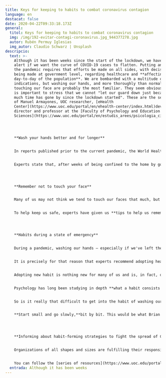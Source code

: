 ```yaml
---
title: Keys for keeping to habits to combat coronavirus contagion
language: en
destacat: false
date: 2020-04-22T09:33:18.173Z
general:
  titol: Keys for keeping to habits to combat coronavirus contagion
  img: /img/192-evitar-contagi-coronavirus.jpg_944377278.jpg
  autor: Rubén Permuy Iglesias
  img_autor: Claudio Schwarz | Unsplash
descripcio:
  text: >-
    Although it has been weeks since the start of the lockdown, we have to stay
    alert if we want the curve of COVID-19 cases to flatten. Putting an end to
    the pandemic requires that efforts be made on all sides, with decisions
    being made at government level, regarding healthcare and **affecting the
    day-to-day of the population**. We are bombarded with a multitude of
    indications, but washing our hands, and more thoroughly than normal, and not
    touching our face are probably the most familiar. They seem obvious but it
    is important to stress that we cannot "let our guard down just because so
    much time has gone by since the lockdown started". These are the sentiments
    of Manuel Armayones, UOC researcher, [eHealth
    Center](https://www.uoc.edu/portal/en/ehealth-center/index.html)development
    director and professor at the [Faculty of Psychology and Education
    Sciences](https://www.uoc.edu/portal/en/estudis_arees/psicologia_ciencies_educacio/index.html)




    **Wash your hands better and for longer**


    In reports published prior to the current pandemic, the World Health Organization indicated that only [5% of the population washed their hands for at least 15 seconds](https://www.eldiario.es/tumejoryo/estar_bien/racismo-ataja-enfermedades-lavarse-manos_0_995301501.html). Similar research at the University of Michigan showed that of a sample of 3,700 students, **10% did not wash their hands after going to the bathroom**. This panorama means we have an ideal breeding ground for the pandemic, so now more than ever it is important that we improve this habit to help reduce the number of new COVID-19 infections.


    Experts state that, after weeks of being confined to the home by government mandate, a large percentage of the population is, in the words of Armayones, "suffering from **mental exhaustion, and may be starting to take a more relaxed stance towards these measures**, failing to wash their hands as thoroughly as necessary". This UOC professor, who is also a researcher with the Psychology, Health and the Net ([PSiNET](http://transfer.rdi.uoc.edu/en/group/psychology-health-net)) group, says that is it highly feasible that the institutional messages about prevention and hygiene measures that have been flooding the various communication channels are **beginning not to register** with the population.




    **Remember not to touch your face**


    Many of us may not think we tend to touch our faces that much, but studies have confirmed that in reality we touch them **dozens of times an hour**. For example, in 2015, a research project at the University of Sydney analysed a group of medical students and found that they **[touched their faces an average of 23 times every 60 minutes.](https://www.ncbi.nlm.nih.gov/pubmed/25637115)** As the Health authorities have been saying all along, touching our faces is one of the ways we can catch COVID-19 after coming into contact with it with our hands.


    To help keep us safe, experts have given us **tips to help us remember to keep our hands away from our faces**. Putting aside options that are hardly realistic on a daily basis, like wearing a full helmet when we go out shopping, Armayones opts for more accessible measures, like "wearing **long sleeves** so that, if we have to touch or scratch our face, we can do it with the sleeve". Another thing the UOC expert suggests is for us to **sit on our hands** whenever possible.




    **Habits during a state of emergency**


    During a pandemic, washing our hands – especially if we've left the house or have been in contact with someone who has been outside – and not touching our face "have to become **new habits that we follow as scrupulously as possible**," Armayones said. This is the key to keeping our daily activities from becoming a veritable petri dish of contagion. But is adopting habits in times of crisis that easy, or do we tend to drop our guard?


    It is precisely for that reason that experts recommend adopting healthy habits to ensure we stay in the best physical and mental state possible during the lockdown. We should stick to a daily routine, exercise and follow a varied and healthy diet, which, among other things, will help us to sleep better and more soundly.


    Adopting new habit is nothing new for many of us and is, in fact, our main goal during certain times of the year, such as at New Year. Although at first we may take on the challenge of a lifestyle change with relative ease, over time it may prove to be harder than expected. However, as Armayones said, "changing human habits is easier than it seems if we are clear on how to go about it".


    Psychology has long been studying in depth **what a habit consists of**, why they are so **difficult** to change, and, above all, what **strategies we can use to ultimately change them**. In Armayones' opinion, "The best way to overcome an obstacle is to understand it, and once understood, be able to apply the strategies that will get us over the hurdle." A habit is a behaviour that we systematically repeat each day at the same time; for example, turning the coffeemaker on when we come into the kitchen to make breakfast once we have got out of bed. "It's a behaviour that's repeated so often, it becomes second nature.**We do it without even thinking**," the expert said.


    So is it really that difficult to get into the habit of washing our hands correctly and remembering not to touch our face? Armayones explained it this way: "COVID-19 forces us to adopt a series of habits under the gun. The challenge is **introducing them into our daily routine**, or, in the case of not touching our faces, being able to not do something that for the majority of people was already force of habit." In the researcher's opinion the key is to be actively aware of creating new habits, even though this may require additional effort since it "breaks our pattern of usual behaviour". But Armayones assured: "If we repeat them enough and, most importantly,**give ourselves a pat on the back every time we do** by singing one of our favourite song or some such thing, they'll become second nature in no time."


    **Start small and go slowly,**bit by bit. This would be what Brian Jeffrey Fogg, professor at Stanford University, referred to as 'baby steps' in his book *Tiny Habits*. Armayones said: "It's about doing a little bit more each time, always keeping in mind that our commitment with ourselves is merely to reach tiny goals. For example, if I want to start exercising at home but am finding it hard, I could start with the 'baby step' of dancing to my favourite song for a few seconds. It's a small victory that lets me see that I can be active and stay in shape, no matter how small the effort might be, and gradually build up from there." Professor Fogg's strategy also recommends carrying out this new behaviour at a key time during the day, for example, after the round of applause for our healthcare workers every day at 8 pm. It also stresses the importance of celebrating our small successes. "It's about small celebrations: giving ourselves that congratulatory pat on the back, a little cheer or whatever we feel is appropriate," said Armayones, going on to add, "If we do it that way, we'll undoubtedly have the new habit firmly adopted much sooner than expected. It's easy, trying it doesn't cost us anything, and, what's even better, it works."




    **Informing about habit-forming strategies to fight the spread of COVID-19**


    Organizations of all shapes and sizes are fulfilling their responsibility and helping to **inform the public about the actions and trustworthy information that will help us overcome the crisis**. One of these is the UOC's very own[eHealth Center](https://www.uoc.edu/portal/en/ehealth-center/index.html) (eHC), a research centre whose mission is to empower and equip citizens and professionals with technologies so they can lead the paradigm shift in health. When the coronavirus crisis hit, the eHealth Center decided to publish tips and digital resources on adopting healthy habits on Twitter to drive home the importance of good practices like handwashing, not touching our faces and other habits recommended by the health authorities.


    You can follow the [series of resources](https://www.uoc.edu/portal/en/ehealth-center/actualitat/noticies/2020/noticia_009_IntervencioPsicosocial.html) posted by the eHC at [@eHealthUOC](https://twitter.com/eHealthUOC)or with the hashtag[\#eHCovid19U](https://twitter.com/search?q=%23eHCovid19UOC&src=typed_query&f=live). There you will have access to practical, trustworthy information in **Catalan, Spanish and English** while the preventive measure to combat the coronavirus are in force.
  entrada: Although it has been weeks
---
```

